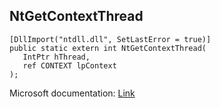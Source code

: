 ## NtGetContextThread

```
[DllImport("ntdll.dll", SetLastError = true)]
public static extern int NtGetContextThread(
   IntPtr hThread,
   ref CONTEXT lpContext
);
```

Microsoft documentation: [Link](https://ntdoc.m417z.com/ntgetcontextthread)
